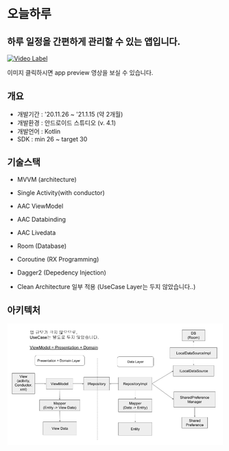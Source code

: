 # 오늘하루 

## 하루 일정을 간편하게 관리할 수 있는 앱입니다.

[![Video Label](http://img.youtube.com/vi/iNutTwS1u80/0.jpg)](https://www.youtube.com/watch?v=iNutTwS1u80)

이미지 클릭하시면 app preview 영상을 보실 수 있습니다.


## 개요

- 개발기간 : '20.11.26 ~ '21.1.15 (약 2개월)
- 개발환경 : 안드로이드 스튜디오 (v. 4.1)
- 개발언어 : Kotlin
- SDK : min 26 ~ target 30


## 기술스택

- MVVM (architecture) 

- Single Activity(with conductor) 

- AAC ViewModel 

- AAC Databinding 

- AAC Livedata 

- Room (Database)

- Coroutine (RX Programming)

- Dagger2 (Depedency Injection)

- Clean Architecture 일부 적용 (UseCase Layer는 두지 않았습니다..)


## 아키텍처
![alt text](https://github.com/GodDB/PlanPlusMinus/blob/master/todayTodo-architecture.png?raw=true)



